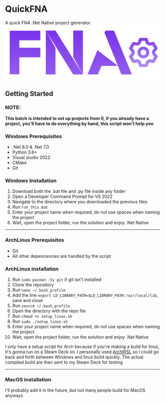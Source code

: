 # QuickFNA
A quick FNA .Net Native project generator 
![Logo](Resources/logo.png)

## Getting Started
### NOTE:
**This batch is intended to set up projects from 0, if you already have a project, you'll have to do everything by hand, this script won't help you**

### Windows Prerequisites
* .Net 8.0 & .Net 7.0
* Python 3.6+
* Visual studio 2022
* CMake
* Git

### Windows Installation
1. Download both the .bat file and .py file inside any folder
2. Open a Developer Command Prompt for VS 2022
3. Navigate to the directory where you downloaded the previous files
4. Run ```run_this.bat ```
5. Enter your project name when required, do not use spaces when naming the project
6. Wait, open the project folder, run the solution and enjoy .Net Native 

---

### ArchLinux Prerequisites
* Git
* All other depencencies are handled by the script
  
### ArchLinux installation
1. Run ```sudo pacman -Sy git``` if git isn't installed
2. Clone the repository
3. Run ```nano ~/.bash_profile```
4. Add the line ```export LD_LIBRARY_PATH=$LD_LIBRARY_PATH:/usr/local/lib```, save and close
5. Run ```source ~/.bash_profile```
6. Open the directory with the repo file
7. Run ```chmod +x setup_linux.sh```
8. Run ```sudo ./setup_linux.sh```
9. Enter your project name when required, do not use spaces when naming the project
10. Wait, open the project folder, run the solution and enjoy .Net Native

I only have a setup script for Arch because if you're making a build for linux, it's gonna run on a Steam Deck lol. I personally used [ArchWSL](https://github.com/yuk7/ArchWSL.git) so I could go back and forth between Windows and linux build quickly. The actual compiled build are then sent to my Steam Deck for testing

---

### MacOS installation
I'll probably add it in the future, but not many people build for MacOS anyways 
